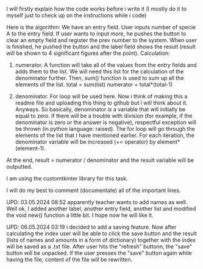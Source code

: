 I will firstly explain how the code works before i write it
(I mostly do it to myself just to check up on the instructions while i code)

Here is the algorithm:
We have an entry field. User inputs number of specie A to the entry field. If user wants to input more, he pushes
the button to clear an empty field and register the prev number to the system.
When user is finished, he pushed the button and the label field shows the result
(result will be shown to 4 significant figures after the point).
Calculation: 

1) numerator. A function will take all of the values from the entry fields and adds them to the list. We will need this
list for the calculation of the denominator further. Then, sum() function is used to sum up all the elements of the list.
total = sum(list)
numerator = total*(total-1)

2) denominator. For loop will be used here. Now i think of making this a readme file and uploading this thing
to github but i will think about it. Anyways.
So basically, denominator is a variable that will initially be equal to zero. if there will be a trouble with division (for example,
if the denominator is zero or the answer is negative), respectful exception will be thrown (in python language: raised). The for loop
will go through the elements of the list that I have mentioned earlier. For each iteration, the denominator variable
will be increased (+= operator) by element*(element-1).

At the end, result = numerator / denominator
and the result variable will be outputted.

I am using the customtkinter library for this task. 

I will do my best to comment (documentate) all of the important lines.

UPD: 03.05.2024 08:52 apparently teacher wants to add names as well. Well ok, I added another label, another entry field, another list
and modified the void new() function a little bit. I hope now he will like it.

UPD: 06.05.2024 03:19 i decided to add a saving feature. Now after calculating the index user will be able to click the save button and
the result (lists of names and amounts in a form of dictionary) together with the index will be saved as a .txt file.
After user hits the "refresh" buttonn, the "save" button will be unpacked. If the user presses the "save" button again while
having the file, content of the file will be rewritten.
